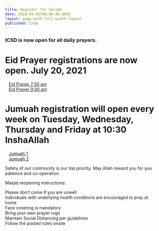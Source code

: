 ```yaml
---
title: Register for Salaah
date: 2018-03-03T00:00:00.000Z
layout: page-with-full-width-layout
published: true
---
```


### ICSD is now open for all daily prayers.

<div class="row pt-10 pb-2" >
  <div class="col-12">
      <h1>Eid Prayer registrations are now open. July 20, 2021</h1>
  </div>
   
  <div class="col-6 pb-3">
      <a class="btn btn-sm btn-success" href="https://www.eventbrite.com/e/162605747167" style="width: 100%;padding:12px;" target="_blank">Eid Prayer 7:30 am</a>
  </div>
  <div class=" col-6 pb-3">
      <a class="btn btn-sm btn-success" href="https://www.eventbrite.com/e/162606579657" style="width: 100%;padding:12px;" target="_blank">Eid Prayer 9:30 am</a>
  </div>  
</div>


<div class="row pt-10 pb-2" >
  <div class="col-12">
      <h1>Jumuah registration will open every week on Tuesday, Wednesday, Thursday and Friday at 10:30 InshaAllah</h1>
  </div>
   
  <div class="col-md-12 col-4 pb-3">
      <a class="btn btn-sm btn-warning" href="https://www.eventbrite.com/e/162376118341" style="width: 100%;padding:12px;" target="_blank">Jumuah 1</a>
  </div>
  <div class="col-md-12 col-4 pb-3">
      <a class="btn btn-sm btn-warning" href="https://www.eventbrite.com/e/162376142413" style="width: 100%;padding:12px;" target="_blank">Jumuah 2</a>
  </div>  
</div>

Safety of our community is our top priority. May Allah reward you for you patience and co-operation.

Masjid reopening instructions:

Please don’t come if you are unwell  
Individuals with underlying health conditions are encouraged to pray at home  
Face covering is mandatory  
Bring your own prayer rugs  
Maintain Social Distancing per guidelines  
Follow the posted rules onsite  

